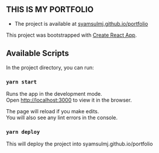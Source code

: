 ## THIS IS MY PORTFOLIO
- The project is available at [syamsulmj.github.io/portfolio](syamsulmj.github.io/portfolio)

This project was bootstrapped with [Create React App](https://github.com/facebook/create-react-app).

## Available Scripts

In the project directory, you can run:

### `yarn start`

Runs the app in the development mode.<br />
Open [http://localhost:3000](http://localhost:3000) to view it in the browser.

The page will reload if you make edits.<br />
You will also see any lint errors in the console.

### `yarn deploy`

This will deploy the project into syamsulmj.github.io/portfolio
